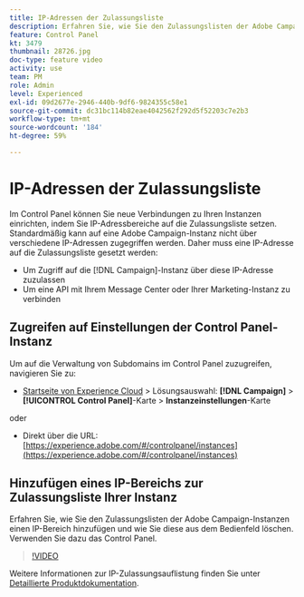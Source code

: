```yaml
---
title: IP-Adressen der Zulassungsliste
description: Erfahren Sie, wie Sie den Zulassungslisten der Adobe Campaign-Instanzen einen IP-Bereich hinzufügen und wie Sie diese aus dem Bedienfeld löschen. Verwenden Sie dazu das Control Panel.
feature: Control Panel
kt: 3479
thumbnail: 28726.jpg
doc-type: feature video
activity: use
team: PM
role: Admin
level: Experienced
exl-id: 09d2677e-2946-440b-9df6-9824355c58e1
source-git-commit: dc31bc114b82eae4042562f292d5f52203c7e2b3
workflow-type: tm+mt
source-wordcount: '184'
ht-degree: 59%

---
```


# IP-Adressen der Zulassungsliste

Im Control Panel können Sie neue Verbindungen zu Ihren Instanzen einrichten, indem Sie IP-Adressbereiche auf die Zulassungsliste setzen. Standardmäßig kann auf eine Adobe Campaign-Instanz nicht über verschiedene IP-Adressen zugegriffen werden. Daher muss eine IP-Adresse auf die Zulassungsliste gesetzt werden:

* Um Zugriff auf die [!DNL Campaign]-Instanz über diese IP-Adresse zuzulassen
* Um eine API mit Ihrem Message Center oder Ihrer Marketing-Instanz zu verbinden

## Zugreifen auf Einstellungen der Control Panel-Instanz

Um auf die Verwaltung von Subdomains im Control Panel zuzugreifen, navigieren Sie zu:

* [Startseite von Experience Cloud](https://experience.adobe.com/#/home) > Lösungsauswahl: **[!DNL Campaign]** > **[!UICONTROL Control Panel]**-Karte > **Instanzeinstellungen**-Karte

oder
* Direkt über die URL: [https://experience.adobe.com/#/controlpanel/instances](https://experience.adobe.com/#/controlpanel/instances)

## Hinzufügen eines IP-Bereichs zur Zulassungsliste Ihrer Instanz

Erfahren Sie, wie Sie den Zulassungslisten der Adobe Campaign-Instanzen einen IP-Bereich hinzufügen und wie Sie diese aus dem Bedienfeld löschen. Verwenden Sie dazu das Control Panel.

>[!VIDEO](https://video.tv.adobe.com/v/28726?quality=12)

Weitere Informationen zur IP-Zulassungsauflistung finden Sie unter [Detaillierte Produktdokumentation](https://experienceleague.adobe.com/docs/control-panel/using/sftp-management/ip-range-allow-listing.html?lang=de).
